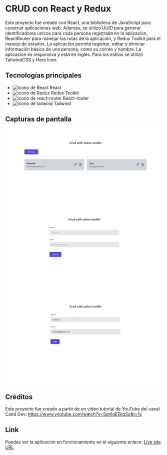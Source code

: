 # CRUD con React y Redux

Este proyecto fue creado con React, una biblioteca de JavaScript para construir aplicaciones web. Además, se utilizó UUID para generar identificadores únicos para cada persona registrada en la aplicación, ReactRouter para manejar las rutas de la aplicación, y Redux Toolkit para el manejo de estados. La aplicación permite registrar, editar y eliminar información básica de una persona, como su correo y nombre. La aplicación es responsiva y está en inglés. Para los estilos se utilizó TailwindCSS y Hero Icon.

## Tecnologías principales
- ![icono de React]( https://res.cloudinary.com/dyvccdkkl/image/upload/v1675896866/Iconos/React_yhyy73.png) React
- ![icono de Redux]( https://res.cloudinary.com/dyvccdkkl/image/upload/v1675899128/Iconos/ReduxToolkit_dfmxvd.png) Redux Toolkit
- ![icono de react-router](https://res.cloudinary.com/dyvccdkkl/image/upload/v1675900978/Iconos/react-router-logo_qyok8m.png) React-router
- ![icono de tailwind]( https://res.cloudinary.com/dyvccdkkl/image/upload/v1675900964/Iconos/Tailwind_ulewag.png) Tailwind

## Capturas de pantalla
![cap_1](assets/images/captura_1.PNG)
![cap_1](assets/images/captura_2.PNG)
![cap_1](assets/images/captura_3.PNG)


## Créditos
Este proyecto fue creado a partir de un video tutorial de YouTube del canal Cand Dev: https://www.youtube.com/watch?v=SgnlgEEkqSo&t=1s

## Link
Puedes ver la aplicación en funcionamiento en el siguiente enlace:
[Live site URL](https://crud-react-redux-toolkit.netlify.app)
